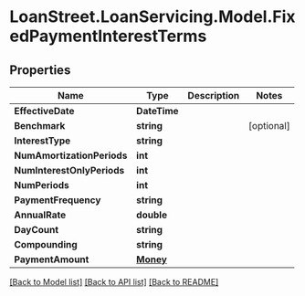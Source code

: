 # LoanStreet.LoanServicing.Model.FixedPaymentInterestTerms
## Properties

Name | Type | Description | Notes
------------ | ------------- | ------------- | -------------
**EffectiveDate** | **DateTime** |  | 
**Benchmark** | **string** |  | [optional] 
**InterestType** | **string** |  | 
**NumAmortizationPeriods** | **int** |  | 
**NumInterestOnlyPeriods** | **int** |  | 
**NumPeriods** | **int** |  | 
**PaymentFrequency** | **string** |  | 
**AnnualRate** | **double** |  | 
**DayCount** | **string** |  | 
**Compounding** | **string** |  | 
**PaymentAmount** | [**Money**](Money.md) |  | 

[[Back to Model list]](../README.md#documentation-for-models) [[Back to API list]](../README.md#documentation-for-api-endpoints) [[Back to README]](../README.md)


